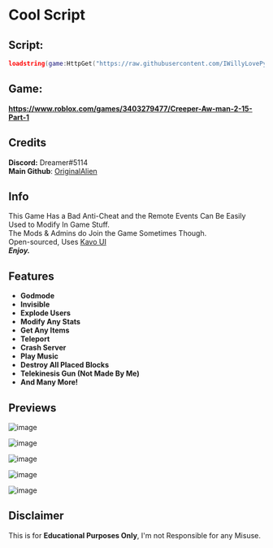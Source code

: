 # Cool Script
## Script:  
```lua
loadstring(game:HttpGet("https://raw.githubusercontent.com/IWillyLovePython/awman/main/main.lua"))()
```

## Game:
**https://www.roblox.com/games/3403279477/Creeper-Aw-man-2-15-Part-1**

## Credits
**Discord:** Dreamer#5114  
**Main Github**: [OriginalAlien](https://github.com/OriginalAlien)  

## Info
This Game Has a Bad Anti-Cheat and the Remote Events Can Be Easily Used to Modify In Game Stuff.  
The Mods & Admins do Join the Game Sometimes Though.  
Open-sourced, Uses [Kavo UI](https://xheptcofficial.gitbook.io/kavo-library/)  
***Enjoy.***

## Features
- **Godmode**
- **Invisible**
- **Explode Users**
- **Modify Any Stats**
- **Get Any Items**
- **Teleport**
- **Crash Server**
- **Play Music**
- **Destroy All Placed Blocks**
- **Telekinesis Gun (Not Made By Me)**
- **And Many More!**

## Previews


![image](https://user-images.githubusercontent.com/104280094/166957132-ea5d9d2f-e882-4ead-9bf7-6f09fa7dc2ee.png)  

![image](https://user-images.githubusercontent.com/104280094/166957175-89d0d0f9-eb7b-4847-bbaf-834e9cdc8724.png)  

![image](https://user-images.githubusercontent.com/104280094/166957225-dce7309c-6c9b-4217-ac7f-4366b94ef092.png)  

![image](https://user-images.githubusercontent.com/104280094/166957355-2bdee9f3-9280-4164-803f-fcf6bb7aaceb.png)  

![image](https://user-images.githubusercontent.com/104280094/166957389-c7afb831-0af5-46fc-9926-aafa0187927b.png)  

## Disclaimer
This is for **Educational Purposes Only**, I'm not Responsible for any Misuse.

